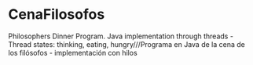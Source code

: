 # CenaFilosofos
Philosophers Dinner Program. Java implementation through threads - Thread states: thinking, eating, hungry///Programa en Java de la cena de los filósofos - implementación con hilos

